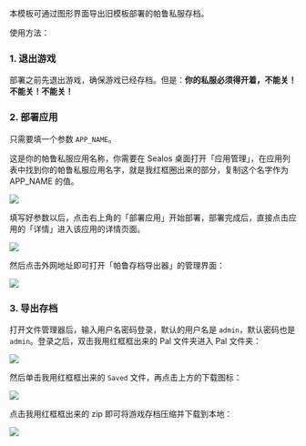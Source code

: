 本模板可通过图形界面导出旧模板部署的帕鲁私服存档。

使用方法：

### 1. 退出游戏

部署之前先退出游戏，确保游戏已经存档。但是：**你的私服必须得开着，不能关！不能关！不能关！**

### 2. 部署应用

只需要填一个参数 `APP_NAME`。

这是你的帕鲁私服应用名称，你需要在 Sealos 桌面打开「应用管理」，在应用列表中找到你的帕鲁私服应用名字，就是我红框圈出来的部分，复制这个名字作为 APP_NAME 的值。

![](https://cdn.jsdelivr.net/gh/yangchuansheng/imghosting6@main/uPic/2024-01-29-16-25-r1LlVk.jpg)

填写好参数以后，点击右上角的「部署应用」开始部署，部署完成后，直接点击应用的「详情」进入该应用的详情页面。

![](https://cdn.jsdelivr.net/gh/yangchuansheng/imghosting6@main/uPic/2024-01-31-14-39-ojbWBa.jpg)

然后点击外网地址即可打开「帕鲁存档导出器」的管理界面：

![](https://cdn.jsdelivr.net/gh/yangchuansheng/imghosting6@main/uPic/2024-01-31-14-44-MiVWVT.jpg)

### 3. 导出存档

打开文件管理器后，输入用户名密码登录，默认的用户名是 `admin`，默认密码也是 `admin`。登录之后，双击我用红框框出来的 Pal 文件夹进入 Pal 文件夹：

![](https://cdn.jsdelivr.net/gh/yangchuansheng/imghosting6@main/uPic/2024-01-27-16-26-Ih0nOf.jpg)

然后单击我用红框框出来的 `Saved` 文件，再点击上方的下载图标：

![](https://cdn.jsdelivr.net/gh/yangchuansheng/imghosting6@main/uPic/2024-01-27-16-24-RHzR99.jpg)

点击我用红框框出来的 zip 即可将游戏存档压缩并下载到本地：

![](https://cdn.jsdelivr.net/gh/yangchuansheng/imghosting6@main/uPic/2024-01-27-16-25-Uuw8xg.jpg)